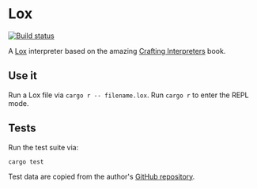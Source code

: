 # Lox

[![Build status](https://github.com/smbl64/lox/actions/workflows/test.yml/badge.svg)](https://github.com/smbl64/lox/actions/workflows/test.yml)

A [Lox][lox] interpreter based on the amazing [Crafting Interpreters][book] book.

## Use it

Run a Lox file via `cargo r -- filename.lox`.
Run `cargo r` to enter the REPL mode.

## Tests

Run the test suite via:

```
cargo test
```

Test data are copied from the author's [GitHub repository][test-data].

[book]: http://craftinginterpreters.com/contents.html
[lox]: http://craftinginterpreters.com/the-lox-language.html
[test-data]: https://github.com/munificent/craftinginterpreters/tree/master/test
